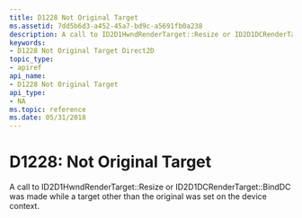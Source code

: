 ```yaml
---
title: D1228 Not Original Target
ms.assetid: 7dd5b6d3-a452-45a7-bd9c-a5691fb0a238
description: A call to ID2D1HwndRenderTarget::Resize or ID2D1DCRenderTarget::BindDC was made while a target other than the original was set on the device context.
keywords:
- D1228 Not Original Target Direct2D
topic_type:
- apiref
api_name:
- D1228 Not Original Target
api_type:
- NA
ms.topic: reference
ms.date: 05/31/2018
---
```


# D1228: Not Original Target

A call to ID2D1HwndRenderTarget::Resize or ID2D1DCRenderTarget::BindDC was made while a target other than the original was set on the device context.






 

 

 
